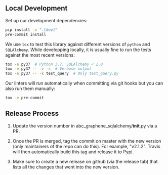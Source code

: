 ## Local Development

Set up our development dependencies:

```sh
pip install -e ".[dev]"
pre-commit install
```

We use `tox` to test this library against different versions of `python` and `SQLAlchemy`.
While developping locally, it is usually fine to run the tests against the most recent versions:

```sh
tox -e py37  # Python 3.7, SQLAlchemy < 2.0
tox -e py37 -- -v -s  # Verbose output
tox -e py37 -- -k test_query  # Only test_query.py
```

Our linters will run automatically when committing via git hooks but you can also run them manually:

```sh
tox -e pre-commit
```

## Release Process

1. Update the version number in abc_graphene_sqlalchemy/__init__.py via a PR.

2. Once the PR is merged, tag the commit on master with the new version (only maintainers of the repo can do this). For example, "v2.1.2". Travis will then automatically build this tag and release it to Pypi.

3. Make sure to create a new release on github (via the release tab) that lists all the changes that went into the new version.
